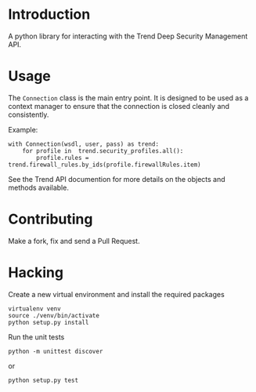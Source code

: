 # Introduction

A python library for interacting with the Trend Deep Security Management API.


# Usage

The `Connection` class is the main entry point.  It is designed to be used as a context manager to ensure that the
connection is closed cleanly and consistently.

Example:

```
with Connection(wsdl, user, pass) as trend:
    for profile in  trend.security_profiles.all():
        profile.rules = trend.firewall_rules.by_ids(profile.firewallRules.item)
```

See the Trend API documention for more details on the objects and methods available.

# Contributing

Make a fork, fix and send a Pull Request.

# Hacking

Create a new virtual environment and install the required packages

```
virtualenv venv
source ./venv/bin/activate
python setup.py install
```

Run the unit tests

```
python -m unittest discover
```
or
```
python setup.py test
```